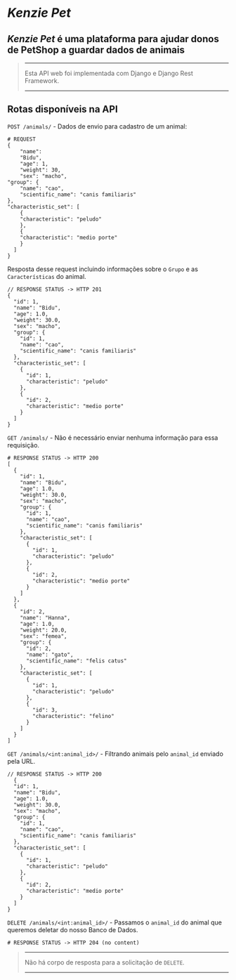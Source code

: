 # ***Kenzie Pet***

## *Kenzie Pet* é uma plataforma para ajudar donos de PetShop a guardar dados de animais

>***
> Esta API web foi implementada com Django e Django Rest Framework.
>***

## Rotas disponíveis na API

`POST /animals/` - Dados de envio para cadastro de um animal:

``` Text
# REQUEST
{
    "name": 
    "Bidu",
    "age": 1,
    "weight": 30,
    "sex": "macho",
"group": {
    "name": "cao",
    "scientific_name": "canis familiaris"
},
"characteristic_set": [
    {
    "characteristic": "peludo"
    },
    {
    "characteristic": "medio porte"
    }
  ]
}
```

Resposta desse request incluindo informações sobre o `Grupo` e as `Características` do animal.

``` Text
// RESPONSE STATUS -> HTTP 201
{
  "id": 1,
  "name": "Bidu",
  "age": 1.0,
  "weight": 30.0,
  "sex": "macho",
  "group": {
    "id": 1,
    "name": "cao",
    "scientific_name": "canis familiaris"
  },
  "characteristic_set": [
    {
      "id": 1,
      "characteristic": "peludo"
    },
    {
      "id": 2,
      "characteristic": "medio porte"
    }
  ]
}
```


`GET /animals/` - Não é necessário enviar nenhuma informação para essa requisição.

```Text
# RESPONSE STATUS -> HTTP 200
[
  {
    "id": 1,
    "name": "Bidu",
    "age": 1.0,
    "weight": 30.0,
    "sex": "macho",
    "group": {
      "id": 1,
      "name": "cao",
      "scientific_name": "canis familiaris"
    },
    "characteristic_set": [
      {
        "id": 1,
        "characteristic": "peludo"
      },
      {
        "id": 2,
        "characteristic": "medio porte"
      }
    ]
  },
  {
    "id": 2,
    "name": "Hanna",
    "age": 1.0,
    "weight": 20.0, 
    "sex": "femea",
    "group": {
      "id": 2,
      "name": "gato",
      "scientific_name": "felis catus"
    },
    "characteristic_set": [
      {
        "id": 1,
        "characteristic": "peludo"
      },
      {
        "id": 3,
        "characteristic": "felino"
      }
    ]
  }
]
```

`GET /animals/<int:animal_id>/` - Filtrando animais pelo `animal_id` enviado pela URL.

``` Text
// RESPONSE STATUS -> HTTP 200
  {
  "id": 1,
  "name": "Bidu",
  "age": 1.0,
  "weight": 30.0,
  "sex": "macho",
  "group": {
    "id": 1,
    "name": "cao",
    "scientific_name": "canis familiaris"
  },
  "characteristic_set": [
    {
      "id": 1,
      "characteristic": "peludo"
    },
    {
      "id": 2,
      "characteristic": "medio porte"
    }
  ]
}
```

`DELETE /animals/<int:animal_id>/` - Passamos o `animal_id` do animal que queremos deletar do nosso Banco de Dados.

``` Text
# RESPONSE STATUS -> HTTP 204 (no content)
```

>***
> Não há corpo de resposta para a solicitação de `DELETE`.
>***
